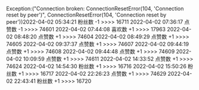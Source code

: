 Exception:("Connection broken: ConnectionResetError(104, 'Connection reset by peer')", ConnectionResetError(104, 'Connection reset by peer'))2022-04-02  05:34:21   粉丝数 -1 >>>> 16711
2022-04-02  07:36:17   点赞数 -1 >>>> 74601
2022-04-02  07:44:08   喜欢数 +1 >>>> 17963
2022-04-02  08:48:20   点赞数 +1 >>>> 74604
2022-04-02  08:49:29   点赞数 +1 >>>> 74605
2022-04-02  09:37:37   点赞数 +1 >>>> 74607
2022-04-02  09:44:19   点赞数 +1 >>>> 74608
2022-04-02  09:44:48   点赞数 +1 >>>> 74609
2022-04-02  10:09:59   点赞数 +1 >>>> 74611
2022-04-02  14:33:52   点赞数 +1 >>>> 74624
2022-04-02  14:54:30   粉丝数 +1 >>>> 16716
2022-04-02  15:50:26   粉丝数 +1 >>>> 16717
2022-04-02  22:26:23   点赞数 +1 >>>> 74629
2022-04-02  22:43:41   粉丝数 +1 >>>> 16720
